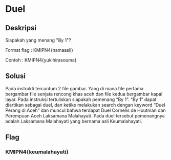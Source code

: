 # Duel

## Deskripsi
Siapakah yang menang "By 1"?

Format flag : KMIPN4{namaasli}

Contoh : KMIPN4{yukihirasouma}

## Solusi
Pada instrukti tercantum 2 file gambar. Yang di mana file pertama bergambar file senjata rencong khas aceh dan file kedua bergambar kapal layar. Pada instruksi tertuliskan siapakah pemenang “By 1”. “By 1” dapat diartikan sebagai duel, dan ketike melakukan search dengan keyword “Duel Perang di Aceh” dan muncul bahwa terdapat Duel Cornelis de Houtman dan Perempuan Aceh Laksamana Malahayati. Pada duel tersebut pemenangnya adalah Laksamana Malahayati yang bernama asli Keumalahayati. 

## Flag
### KMIPN4{keumalahayati}
